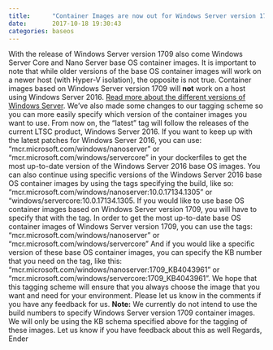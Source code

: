```yaml
---
title:      "Container Images are now out for Windows Server version 1709!"
date:       2017-10-18 19:30:43
categories: baseos
---
```

With the release of Windows Server version 1709 also come Windows Server Core and Nano Server base OS container images. It is important to note that while older versions of the base OS container images will work on a newer host (with Hyper-V isolation), the opposite is not true. Container images based on Windows Server version 1709 will **not** work on a host using Windows Server 2016. [Read more about the different versions of Windows Server](https://docs.microsoft.com/windows-server/get-started/semi-annual-channel-overview "Container base image versioning"). We’ve also made some changes to our tagging scheme so you can more easily specify which version of the container images you want to use. From now on, the “latest” tag will follow the releases of the current LTSC product, Windows Server 2016. If you want to keep up with the latest patches for Windows Server 2016, you can use: “mcr.microsoft.com/windows/nanoserver” or “mcr.microsoft.com/windows/servercore” in your dockerfiles to get the most up-to-date version of the Windows Server 2016 base OS images. You can also continue using specific versions of the Windows Server 2016 base OS container images by using the tags specifying the build, like so: “mcr.microsoft.com/windows/nanoserver:10.0.17134.1305” or “windows/servercore:10.0.17134.1305. If you would like to use base OS container images based on Windows Server version 1709, you will have to specify that with the tag. In order to get the most up-to-date base OS container images of Windows Server version 1709, you can use the tags: “mcr.microsoft.com/windows/nanoserver” or “mcr.microsoft.com/windows/servercore” And if you would like a specific version of these base OS container images, you can specify the KB number that you need on the tag, like this: “mcr.microsoft.com/windows/nanoserver:1709_KB4043961” or “mcr.microsoft.com/windows/servercore:1709_KB4043961”. We hope that this tagging scheme will ensure that you always choose the image that you want and need for your environment. Please let us know in the comments if you have any feedback for us. **Note:** We currently do not intend to use the build numbers to specify Windows Server version 1709 container images. We will only be using the KB schema specified above for the tagging of these images. Let us know if you have feedback about this as well Regards, Ender
